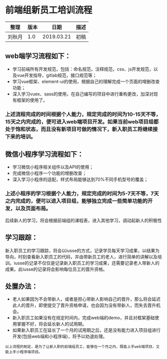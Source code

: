 # 前端组新员工培训流程

| 整理 | 版本 | 日期       | 描述                                      |
| ---- | ---- | ---------- | ----------------------------------------- |
| 刘秋月 | 1.0  | 2019.03.21 | 初稿 |

## web端学习流程如下：  
  - 学习前端所有开发规范，包括：命名规范，注释规范，css、js开发规范，以及vue开发指导，gitlab规范，接口规范等；
  - 学习vue框架、element-ui的使用，根据自己的理解完成一个页面的增删改查功能；
  - 深入学习vuex、sass的使用，在自己编写的项目中进行重构更改，加深对现有框架的使用了。  

### 上述流程完成的时间根据个人能力，规定完成的时间为10-15天不等，15天之内完成的，便可进入web端项目开发。如果当前web项目组都处于饱和状态，而且没有新项目可做的情况下，新入职员工将继续接下来的培训。  

## 微信小程序学习流程如下：
  - 学习微信小程序相关组件以及API的使用；
  - 完成微信小程序一个功能的增删改查；
  - 深入学习小程序的适配，样式布局能够达到70%不同手机型号的覆盖；

### 上述小程序的学习根据个人能力，规定完成的时间为5-7天不等，7天之内完成的，便可以进入项目组，能够独立完成一些简单功能的开发，以及页面布局。  

后续新人的学习，将会根据前端组的课程表，进入其他学习，调动起新人的积极性  

## 学习跟踪：  

新入职员工的学习跟踪，将会以iusse的方式，记录学员每天学习成果，以结果为导向，时刻查看新入职员工的代码，并由带新员工的老人，进行简单的讲解以及培训。iusse的记录不仅仅是记录新入职员工的学习成果，还需要记录老人带新人的成果。此iusse的记录将会影响每位员工的晋升资格。

##  处置办法： 
  - 老人如果因为不会带新人，或者是担心带新人影响自己的晋升，那么将会延迟此人的晋升，即使提交了晋升资格申请，也会因为没有带新人，而失去晋升机会。
  - 新入职员工如果没有在规定时间内，完成web端的demo，并且对框架基础使用掌握不好，将会延长新人的试用期。
  - 如果新入职员工在延长了一个月的试用期之后，还是没有能力进入项目组进行开发(包括web端和小程序端)，将予以劝退处理。

`以上流程的制定，是为了让新入职的前端组员工，能够在一个月之内，既能上手web端项目，又能上手小程序端项目。`